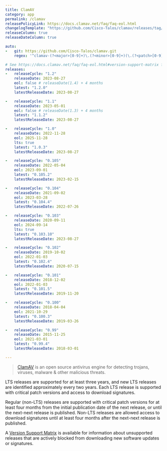 ```yaml
---
title: ClamAV
category: app
permalink: /clamav
releasePolicyLink: https://docs.clamav.net/faq/faq-eol.html
changelogTemplate: "https://github.com/Cisco-Talos/clamav/releases/tag/clamav-__LATEST__"
releaseColumn: true
releaseDateColumn: true

auto:
-   git: https://github.com/Cisco-Talos/clamav.git
    regex: '^clamav-(?<major>[0-9]+)\.(?<minor>[0-9]+)(\.(?<patch>[0-9]+))?$'

# See https://docs.clamav.net/faq/faq-eol.html#version-support-matrix for EOL dates
releases:
-   releaseCycle: "1.2"
    releaseDate: 2023-08-27
    eol: false # releaseDate(1.4) + 4 months
    latest: "1.2.0"
    latestReleaseDate: 2023-08-27

-   releaseCycle: "1.1"
    releaseDate: 2023-05-01
    eol: false # releaseDate(1.3) + 4 months
    latest: "1.1.2"
    latestReleaseDate: 2023-08-27

-   releaseCycle: "1.0"
    releaseDate: 2022-11-28
    eol: 2025-11-28
    lts: true
    latest: "1.0.3"
    latestReleaseDate: 2023-08-27

-   releaseCycle: "0.105"
    releaseDate: 2022-05-04
    eol: 2023-09-01
    latest: "0.105.2"
    latestReleaseDate: 2023-02-15

-   releaseCycle: "0.104"
    releaseDate: 2021-09-02
    eol: 2023-03-28
    latest: "0.104.4"
    latestReleaseDate: 2022-07-26

-   releaseCycle: "0.103"
    releaseDate: 2020-09-11
    eol: 2024-09-14
    lts: true
    latest: "0.103.10"
    latestReleaseDate: 2023-08-27

-   releaseCycle: "0.102"
    releaseDate: 2019-10-02
    eol: 2022-01-03
    latest: "0.102.4"
    latestReleaseDate: 2020-07-15

-   releaseCycle: "0.101"
    releaseDate: 2018-12-02
    eol: 2022-01-03
    latest: "0.101.5"
    latestReleaseDate: 2019-11-20

-   releaseCycle: "0.100"
    releaseDate: 2018-04-04
    eol: 2021-10-29
    latest: "0.100.3"
    latestReleaseDate: 2019-03-26

-   releaseCycle: "0.99"
    releaseDate: 2015-11-25
    eol: 2021-03-01
    latest: "0.99.4"
    latestReleaseDate: 2018-03-01

---
```


> [ClamAV](https://www.clamav.net/) is an open source antivirus engine for detecting trojans,
> viruses, malware & other malicious threats.

LTS releases are supported for at least three years, and new LTS releases are identified
approximately every two years. Each LTS release is supported with critical patch versions and
access to download signatures.

Regular (non-LTS) releases are supported with critical patch versions for at least four months from
the initial publication date of the next release, or until the next-next release is published.
Non-LTS releases are allowed access to download signatures until at least four months after the
next-next release is published.

A [Version Support Matrix](https://docs.clamav.net/faq/faq-eol.html#version-support-matrix) is
available for information about unsupported releases that are actively blocked from downloading new
software updates or signatures.
